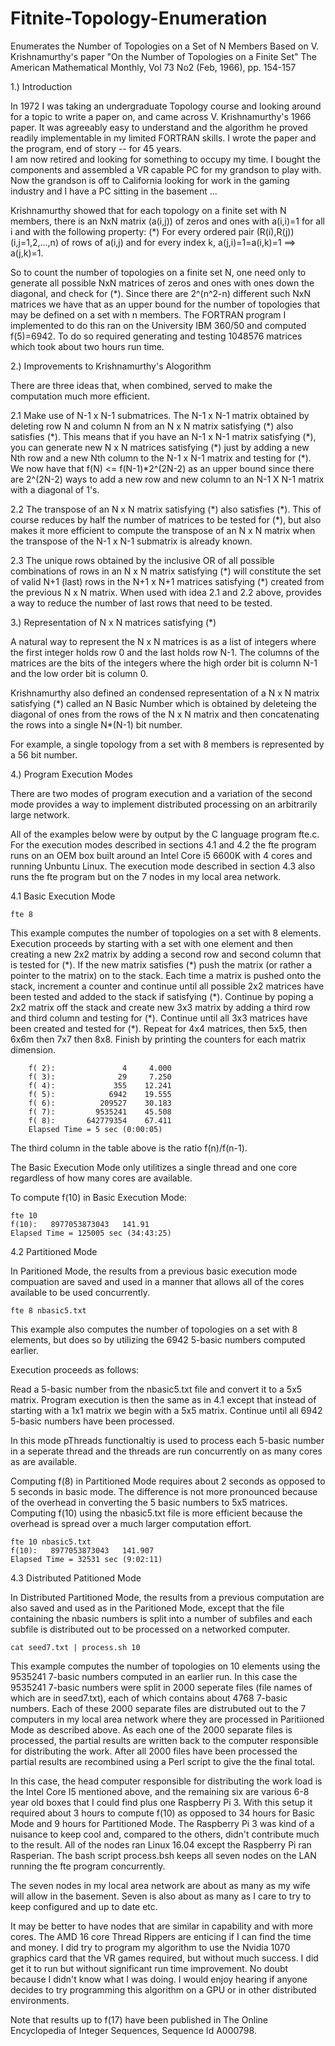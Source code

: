 # Fitnite-Topology-Enumeration
Enumerates the Number of Topologies on a Set of N Members
Based on V. Krishnamurthy's paper "On the Number of Topologies on a Finite Set"
The American Mathematical Monthly, Vol 73 No2 (Feb, 1966), pp. 154-157

1.) Introduction

In 1972 I was taking an undergraduate Topology course and looking around for a
topic to write a paper on, and came across V. Krishnamurthy's 1966 paper.  It was
agreeably easy to understand and the algorithm he proved readily implementable in my
limited FORTRAN skills.  I wrote the paper and the program, end of story -- for 45 years.  
I am now retired and looking for something to occupy my time.  I bought the components 
and assembled a VR capable PC for my grandson to play with.  Now the  grandson is off 
to California looking for work in the gaming industry and I have a PC sitting in the basement ...

Krishnamurthy showed that for each topology on a finite set with N members, there is an
NxN matrix (a(i,j)) of zeros and ones with a(i,i)=1 for all i and with the following 
property: (\*) For every ordered pair (R(i),R(j)) (i,j=1,2,...,n) of rows of a(i,j)
and for every index k, a(j,i)=1=a(i,k)=1  ==> a(j,k)=1.  

So to count the number of topologies on a finite set N, one need only to generate all
possible NxN matrices of zeros and ones with ones down the diagonal, and check for
(\*).  Since there are 2^(n^2-n) different such NxN matrices we have that as an
upper bound for the number of topologies that may be defined on a set with n members.
The FORTRAN program I implemented to do this ran on the University IBM 360/50 and 
computed f(5)=6942. To do so required generating and testing 1048576 matrices which took about 
two hours run time.  

2.) Improvements to Krishnamurthy's Alogorithm

There are three ideas that, when combined, served to make the computation much more efficient.

2.1 Make use of N-1 x N-1 submatrices.  The N-1 x N-1 matrix obtained by deleting row N
    and column N from an N x N matrix satisfying (\*) also satisfies (\*).
    This means that if you have an N-1 x N-1 matrix satisfying (\*), you can
    generate new N x N matrices satisfying (\*) just by adding a new Nth row
    and a new Nth column to the N-1 x N-1 matrix and testing for (\*).  We now have that 
    f(N) <= f(N-1)*2^(2N-2) as an upper bound since there are 2^(2N-2) ways to add a new
    row and new column to an N-1 X N-1 matrix with a diagonal of 1's.
    
2.2 The transpose of an N x N matrix satisfying (\*) also satisfies (\*). 
    This of course reduces by half the number of matrices to be tested for (\*),
    but also makes it more efficient to compute the transpose of an N x N matrix
    when the transpose of the N-1 x N-1 submatrix is already known. 
 
2.3 The unique rows obtained by the inclusive OR of all possible combinations of rows in an
    N x N matrix satisfying (\*) will constitute the set of valid N+1 (last) 
    rows in the N+1 x N+1 matrices satisfying (\*) created from the previous N x N matrix.
    When used with idea 2.1 and 2.2 above, provides a way to reduce the number of last rows 
    that need to be tested.
  
3.) Representation of N x N matrices satisfying (\*)

A natural way to represent the N x N matrices is as a list of integers where the first
integer holds row 0 and the last holds row N-1.  The columns of the matrices are the bits
of the integers where the high order bit is column N-1 and the low order bit is column 0.

Krishnamurthy also defined an condensed representation of a N x N matrix satisfying (\*) 
called an N Basic Number which is obtained by deleteing the diagonal of ones from the rows of the
N x N matrix and then concatenating the rows into a single N*(N-1) bit number.

For example, a single topology from a set with 8 members is represented by a 56 bit number.

4.) Program Execution Modes

There are two modes of program execution and a variation of the second mode provides a way to
implement distributed processing on an arbitrarily large network.

All of the examples below were by output by the C language program fte.c.  For the execution 
modes described in sections 4.1 and 4.2 the fte program runs on an OEM box built around an 
Intel Core i5 6600K with 4 cores and running Unbuntu Linux.  The execution mode described in
section 4.3 also runs the fte program but on the 7 nodes in my local area network.

4.1 Basic Execution Mode

    fte 8

This example computes the number of topologies on a set with 8 elements.  Execution proceeds by
starting with a set with one element and then creating a new 2x2 matrix by adding a second row 
and second column that is tested for (\*).  If the new matrix satisfies (\*) push 
the matrix (or rather a pointer to the matrix) on to the stack.  Each time a matrix is pushed onto 
the stack, increment a counter and continue until all possible 2x2 matrices have been tested and 
added to the stack if satisfying (\*).  Continue by poping a 2x2 matrix off the stack
and create new 3x3 matrix by adding a third row and third column and testing for (\*).
Continue until all 3x3 matrices have been created and tested for (\*).  Repeat for 4x4
matrices, then 5x5, then 6x6m then 7x7 then 8x8.  Finish by printing the counters for each matrix
dimension.

        f( 2):               4     4.000
        f( 3):              29     7.250
        f( 4):             355    12.241
        f( 5):            6942    19.555
        f( 6):          209527    30.183
        f( 7):         9535241    45.508
        f( 8):       642779354    67.411
        Elapsed Time = 5 sec (0:00:05)
        
The third column in the table above is the ratio f(n)/f(n-1).
       
The Basic Execution Mode only utilitizes a single thread and one core regardless of how many cores
are available.

To compute f(10) in Basic Execution Mode:

    fte 10
    f(10):   8977053873043   141.91
    Elapsed Time = 125005 sec (34:43:25)

4.2 Partitioned Mode

In Paritioned Mode, the results from a previous basic execution mode compuation are saved and used
in a manner that allows all of the cores available to be used concurrently.
    
    fte 8 nbasic5.txt

This example also computes the number of topologies on a set with 8 elements, but does so by
utilizing the 6942 5-basic numbers computed earlier.

Execution proceeds as follows:

Read a 5-basic number from the nbasic5.txt file and convert it to a 5x5 matrix.
Program execution is then the same as in 4.1 except that instead of starting with a 1x1
matrix we begin with a 5x5 matrix. Continue until all 6942 5-basic numbers have been
processed.

In this mode pThreads functionaltiy is used to process each 5-basic number in a seperate
thread and the threads are run concurrently on as many cores as are available.

Computing f(8) in Partitioned Mode requires about 2 seconds as opposed to 5 seconds in basic mode.
The difference is not more pronounced because of the overhead in converting the 5 basic numbers to
5x5 matrices. Computing f(10) using the nbasic5.txt file is more efficient because the overhead is
spread over a much larger computation effort.

    fte 10 nbasic5.txt
    f(10):   8977053873043   141.907
    Elapsed Time = 32531 sec (9:02:11)

4.3  Distributed Patitioned Mode

In Distributed Partitioned Mode, the results from a previous computation are also saved and used
as in the Paritioned Mode, except that the file containing the nbasic numbers is split into a 
number of subfiles and each subfile is distributed out to be processed on a networked computer.

    cat seed7.txt | process.sh 10
    
This example computes the number of topologies on 10 elements using the 9535241 7-basic
numbers computed in an earlier run.  In this case the 9535241 7-basic numbers were split
in 2000 seperate files (file names of which are in seed7.txt), each of which contains about 4768 
7-basic numbers.  Each of these 2000 separate files are distrubuted out to the 7 computers in my 
local area network where they are processed in Paritiioned Mode as described above.  As each one 
of the 2000 separate files is processed, the partial results are written back to the computer 
responsible for distributing the work.  After all 2000 files have been processed the partial results 
are recombined using a Perl script to give the the final total.  
    
In this case, the head computer responsible for distributing the work load is the Intel Core I5
mentioned above, and the remaining six are various 6-8 year old boxes that I could find plus one
Raspberry Pi 3.  With this setup it required about 3 hours to compute f(10) as opposed to 34 hours
for Basic Mode and 9 hours for Partitioned Mode.  The Raspberry Pi 3 was kind of a nuisance to keep
cool and, compared to the others, didn't contribute much to the result.  All of the nodes ran Linux
16.04 except the Raspberry Pi ran Rasperian.  The bash script process.bsh keeps all seven nodes on
the LAN running the fte program concurrently.  

The seven nodes in my local area network are about as many as my wife will allow in the basement.
Seven is also about as many as I care to try to keep configured and up to date etc.

It may be better to have nodes that are similar in capability and with more cores.  The AMD 16
core Thread Rippers are enticing if I can find the time and money.  I did try to program my algorithm
to use the Nvidia 1070 graphics card that the VR games required, but without much success.  I did get
it to run but without significant run time improvement.  No doubt because I didn't know what I was doing.
I would enjoy hearing if anyone decides to try programming this algorithm on a GPU or in other
distributed environments.

Note that results up to f(17) have been published in The Online Encyclopedia of Integer Sequences, 
Sequence Id A000798.   





     



